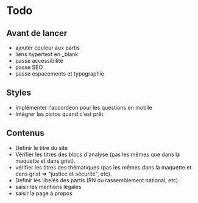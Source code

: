 # Todo

## Avant de lancer

- ajouter couleur aux partis
- liens hypertext en _blank
- passe accessibilité
- passe SEO
- passe espacements et typographie

## Styles

- Implémenter l'accordéon pour les questions en mobile
- Intégrer les pictos quand c'est prêt

## Contenus

- Définir le titre du site
- Vérifier les titres des blocs d'analyse (pas les mêmes que dans la maquette et dans grist).
- vérifier les titres des thématiques (pas les mêmes dans la maquette et dans grist => "justice et sécurité", etc).
- Définir les libelés des partis (RN ou rassemblement national, etc).
- saisir les mentions légales
- saisir la page à propos
